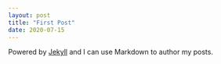```yaml
---
layout: post
title: "First Post"
date: 2020-07-15
---
```


Powered by [Jekyll](http://jekyllrb.com) and I can use Markdown to author my posts. 


